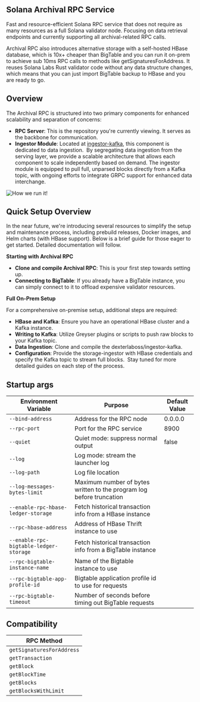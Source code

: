 ## Solana Archival RPC Service

Fast and resource-efficient Solana RPC service that does not require as many resources as a full Solana validator node. Focusing on data retrieval endpoints and currently supporting all archival-related RPC calls.

Archival RPC also introduces alternative storage with a self-hosted HBase database, which is 10x+ cheaper than BigTable and you can run it on-prem to achieve sub 10ms RPC calls to methods like getSignaturesForAddress. It reuses Solana Labs Rust validator code without any data structure changes, which means that you can just import BigTable backup to HBase and you are ready to go.

## Overview

The Archival RPC is structured into two primary components for enhanced scalability and separation of concerns:

- **RPC Server**: This is the repository you're currently viewing. It serves as the backbone for communication.
- **Ingestor Module**: Located at [ingestor-kafka](https://github.com/dexterlaboss/ingestor-kafka), this component is dedicated to data ingestion. 
By segregating data ingestion from the serving layer, we provide a scalable architecture that allows each component to scale independently based on demand. The ingestor module is equipped to pull full, unparsed blocks directly from a Kafka topic, with ongoing efforts to integrate GRPC support for enhanced data interchange.


![How we run it!](https://dexterlab.com/content/images/2024/02/Screenshot-2024-02-28-at-11.12.42-2.png "How we run it")


## Quick Setup Overview

In the near future, we're introducing several resources to simplify the setup and maintenance process, including prebuild releases, Docker images, and Helm charts (with HBase support). Below is a brief guide for those eager to get started. Detailed documentation will follow.

**Starting with Archival RPC**

- **Clone and compile Archival RPC**: This is your first step towards setting up.
- **Connecting to BigTable**: If you already have a BigTable instance, you can simply connect to it to offload expensive validator resources.

**Full On-Prem Setup**

For a comprehensive on-premise setup, additional steps are required:
- **HBase and Kafka**: Ensure you have an operational HBase cluster and a Kafka instance.
- **Writing to Kafka**: Utilize Greyser plugins or scripts to push raw blocks to your Kafka topic.
- **Data Ingestion**: Clone and compile the dexterlaboss/ingestor-kafka.
- **Configuration**: Provide the storage-ingestor with HBase credentials and specify the Kafka topic to stream full blocks. 
Stay tuned for more detailed guides on each step of the process.

## Startup args

| Environment Variable            | Purpose                         | Default Value                                  |
|---------------------------------|---------------------------------|------------------------------------------------|
| `--bind-address`                | Address for the RPC node        | 0.0.0.0                                   |
| `--rpc-port`                | Port for the RPC service        | 8900                                   |
| `--quiet`                | Quiet mode: suppress normal output        | false                                   |
| `--log`                | Log mode: stream the launcher log        |                                    |
| `--log-path`                | Log file location        |                                    |
| `--log-messages-bytes-limit`                | Maximum number of bytes written to the program log before truncation        |                                    |
| `--enable-rpc-hbase-ledger-storage`                | Fetch historical transaction info from a HBase instance        |                                    |
| `--rpc-hbase-address`                | Address of HBase Thrift instance to use        |                                    |
| `--enable-rpc-bigtable-ledger-storage`                | Fetch historical transaction info from a BigTable instance        |                                    |
| `--rpc-bigtable-instance-name`                | Name of the Bigtable instance to use        |                                    |
| `--rpc-bigtable-app-profile-id`                | Bigtable application profile id to use for requests       |                                    |
| `--rpc-bigtable-timeout`                | Number of seconds before timing out BigTable requests        |                                    |

## Compatibility

| RPC Method                      |
|---------------------------------|
| `getSignaturesForAddress`       |
| `getTransaction`       |
| `getBlock`       |
| `getBlockTime`       |
| `getBlocks`       |
| `getBlocksWithLimit`       |


